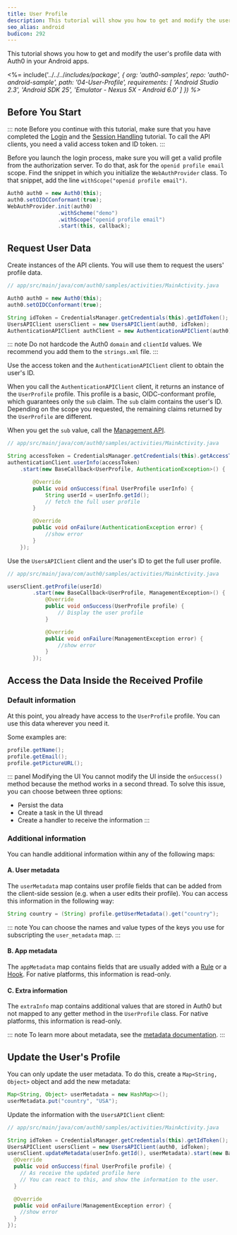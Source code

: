 ```yaml
---
title: User Profile
description: This tutorial will show you how to get and modify the user's profile data.
seo_alias: android
budicon: 292
---
```


This tutorial shows you how to get and modify the user's profile data with Auth0 in your Android apps.

<%= include('../../../_includes/_package', {
  org: 'auth0-samples',
  repo: 'auth0-android-sample',
  path: '04-User-Profile',
  requirements: [
    'Android Studio 2.3',
    'Android SDK 25',
    'Emulator - Nexus 5X - Android 6.0'
  ]
}) %>__

## Before You Start

::: note
Before you continue with this tutorial, make sure that you have completed the [Login](/quickstart/native/android/00-login) and the [Session Handling](/quickstart/native/android/03-session-handling) tutorial. To call the API clients, you need a valid access token and ID token.
:::

Before you launch the login process, make sure you will get a valid profile from the authorization server. To do that, ask for the `openid profile email` scope. Find the snippet in which you initialize the `WebAuthProvider` class. To that snippet, add the line `withScope("openid profile email")`.

```java
Auth0 auth0 = new Auth0(this);
auth0.setOIDCConformant(true);
WebAuthProvider.init(auth0)
                .withScheme("demo")
                .withScope("openid profile email")
                .start(this, callback);
```

## Request User Data

Create instances of the API clients. You will use them to request the users' profile data.

```java
// app/src/main/java/com/auth0/samples/activities/MainActivity.java

Auth0 auth0 = new Auth0(this);
auth0.setOIDCConformant(true);

String idToken = CredentialsManager.getCredentials(this).getIdToken();
UsersAPIClient usersClient = new UsersAPIClient(auth0, idToken);
AuthenticationAPIClient authClient = new AuthenticationAPIClient(auth0);
```

::: note
Do not hardcode the Auth0 `domain` and `clientId` values. We recommend you add them to the `strings.xml` file.
:::

Use the access token and the `AuthenticationAPIClient` client to obtain the user's ID. 

When you call the `AuthenticationAPIClient` client, it returns an instance of the `UserProfile` profile. This profile is a basic, OIDC-conformant profile, which guarantees only the `sub` claim. The `sub` claim contains the user's ID. Depending on the scope you requested, the remaining claims returned by the `UserProfile` are different. 

When you get the `sub` value, call the [Management API](https://auth0.com/docs/api/management/v2#!/Users).

```java
// app/src/main/java/com/auth0/samples/activities/MainActivity.java

String accessToken = CredentialsManager.getCredentials(this).getAccessToken();
authenticationClient.userInfo(accessToken)
    .start(new BaseCallback<UserProfile, AuthenticationException>() {

        @Override
        public void onSuccess(final UserProfile userInfo) {
            String userId = userInfo.getId();
            // fetch the full user profile
        }

        @Override
        public void onFailure(AuthenticationException error) {
            //show error
        }
    });
```

Use the `UsersAPIClient` client and the user's ID to get the full user profile.

```java
// app/src/main/java/com/auth0/samples/activities/MainActivity.java

usersClient.getProfile(userId)
        .start(new BaseCallback<UserProfile, ManagementException>() {
            @Override
            public void onSuccess(UserProfile profile) {
                // Display the user profile
            }

            @Override
            public void onFailure(ManagementException error) {
                //show error
            }
        });
```

## Access the Data Inside the Received Profile

### Default information

At this point, you already have access to the `UserProfile` profile.
You can use this data wherever you need it.

Some examples are:

```java
profile.getName();
profile.getEmail();
profile.getPictureURL();
```

::: panel Modifying the UI
You cannot modify the UI inside the `onSuccess()` method because the method works in a second thread. To solve this issue, you can choose between three options:
* Persist the data
* Create a task in the UI thread
* Create a handler to receive the information
:::

### Additional information

You can handle additional information within any of the following maps:

#### A. User metadata

The `userMetadata` map contains user profile fields that can be added from the client-side session (e.g. when a user edits their profile). You can access this information in the following way:

```java
String country = (String) profile.getUserMetadata().get("country");
```

::: note
You can choose the names and value types of the keys you use for subscripting the `user_metadata` map.
:::

#### B. App metadata

The `appMetadata` map contains fields that are usually added with a [Rule](/rule) or a [Hook](/hooks). For native platforms, this information is read-only.

#### C. Extra information

The `extraInfo` map contains additional values that are stored in Auth0 but not mapped to any getter method in the `UserProfile` class. For native platforms, this information is read-only.

::: note
To learn more about metadata, see the [metadata documentation](/metadata).
:::

## Update the User's Profile

You can only update the user metadata. To do this, create a `Map<String, Object>` object and add the new metadata:

```java
Map<String, Object> userMetadata = new HashMap<>();
userMetadata.put("country", "USA");
```

Update the information with the `UsersAPIClient` client:

```java
// app/src/main/java/com/auth0/samples/activities/MainActivity.java

String idToken = CredentialsManager.getCredentials(this).getIdToken();
UsersAPIClient usersClient = new UsersAPIClient(auth0, idToken);
usersClient.updateMetadata(userInfo.getId(), userMetadata).start(new BaseCallback<UserProfile, ManagementException>() {
  @Override
  public void onSuccess(final UserProfile profile) {
    // As receive the updated profile here
    // You can react to this, and show the information to the user.
  }

  @Override
  public void onFailure(ManagementException error) {
    //show error
  }
});
```
